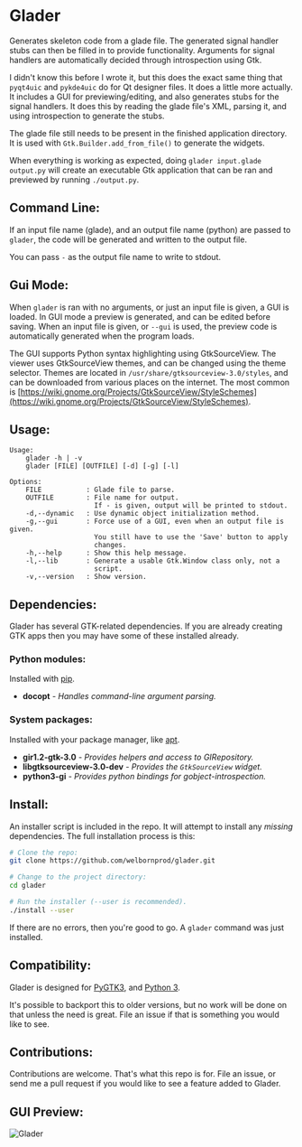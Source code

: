 Glader
======

Generates skeleton code from a glade file. The generated signal handler stubs
can then be filled in to provide functionality. Arguments for signal handlers
are automatically decided through introspection using Gtk.

I didn't know this before I wrote it, but this does the exact same thing that
`pyqt4uic` and `pykde4uic` do for Qt designer files. It does a little more
actually. It includes a GUI for previewing/editing, and also generates stubs
for the signal handlers. It does this by reading the glade file's XML,
parsing it, and using introspection to generate the stubs.

The glade file still needs to be present in the finished application
directory. It is used with `Gtk.Builder.add_from_file()` to generate the
widgets.

When everything is working as expected, doing
`glader input.glade output.py` will create an executable Gtk application
that can be ran and previewed by running `./output.py`.


Command Line:
-------------

If an input file name (glade), and an output file name (python) are passed to
`glader`, the code will be generated and written to the output file.

You can pass `-` as the output file name to write to stdout.


Gui Mode:
---------

When `glader` is ran with no arguments, or just an input file is given, a GUI
is loaded. In GUI mode a preview is generated, and can be edited before saving.
When an input file is given, or `--gui` is used, the preview code is
automatically generated when the program loads.

The GUI supports Python syntax highlighting using GtkSourceView. The viewer
uses GtkSourceView themes, and can be changed using the theme selector.
Themes are located in `/usr/share/gtksourceview-3.0/styles`, and can be
downloaded from various places on the internet. The most common is
[https://wiki.gnome.org/Projects/GtkSourceView/StyleSchemes](https://wiki.gnome.org/Projects/GtkSourceView/StyleSchemes).


Usage:
------

```
Usage:
    glader -h | -v
    glader [FILE] [OUTFILE] [-d] [-g] [-l]

Options:
    FILE           : Glade file to parse.
    OUTFILE        : File name for output.
                     If - is given, output will be printed to stdout.
    -d,--dynamic   : Use dynamic object initialization method.
    -g,--gui       : Force use of a GUI, even when an output file is given.
                     You still have to use the 'Save' button to apply
                     changes.
    -h,--help      : Show this help message.
    -l,--lib       : Generate a usable Gtk.Window class only, not a
                     script.
    -v,--version   : Show version.
```


Dependencies:
-------------

Glader has several GTK-related dependencies. If you are already creating GTK
apps then you may have some of these installed already.

### Python modules:

Installed with [pip](https://pypi.python.org).

* **docopt** - *Handles command-line argument parsing.*

### System packages:

Installed with your package manager, like [apt](https://wiki.debian.org/apt-get).

* **gir1.2-gtk-3.0** - *Provides helpers and access to GIRepository.*
* **libgtksourceview-3.0-dev** - *Provides the `GtkSourceView` widget.*
* **python3-gi** - *Provides python bindings for gobject-introspection.*


Install:
--------

An installer script is included in the repo. It will attempt to install any
*missing* dependencies. The full installation process is this:
```bash
# Clone the repo:
git clone https://github.com/welbornprod/glader.git

# Change to the project directory:
cd glader

# Run the installer (--user is recommended).
./install --user
```

If there are no errors, then you're good to go. A `glader` command was just
installed.


Compatibility:
--------------

Glader is designed for
[PyGTK3](http://python-gtk-3-tutorial.readthedocs.org/en/latest/install.html),
and [Python 3](https://www.python.org/downloads/).

It's possible to backport this to older versions, but no work will be done on
that unless the need is great.
File an issue if that is something you would like to see.


Contributions:
--------------

Contributions are welcome. That's what this repo is for.
File an issue, or send me a pull request if you would like to see a
feature added to Glader.


GUI Preview:
--------

![Glader](https://welbornprod.com/images/glader-preview.png)
